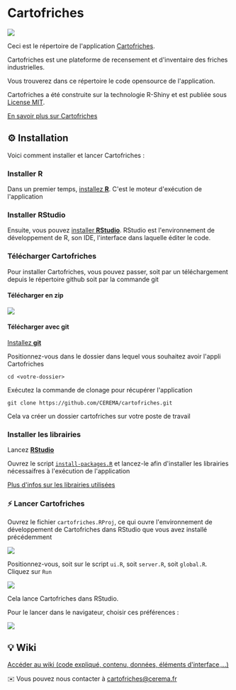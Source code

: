 # Cartofriches

![](https://raw.githubusercontent.com/wiki/CEREMA/cartofriches/images/cartofriches.png)

Ceci est le répertoire de l'application [Cartofriches](cartofriches.cerema.fr).

Cartofriches est une plateforme de recensement et d'inventaire des friches industrielles.

Vous trouverez dans ce répertoire le code opensource de l'application.

Cartofriches a été construite sur la technologie R-Shiny et est publiée sous [License MIT](https://spdx.org/licenses/MIT.html#licenseText).

[En savoir plus sur Cartofriches](https://artificialisation.developpement-durable.gouv.fr/cartofriches)  

## ⚙️ Installation
Voici comment installer et lancer Cartofriches :

### Installer R
Dans un premier temps, [installez **R**](https://cran.r-project.org/bin/windows/base/). C'est le moteur d'exécution de l'application

### Installer RStudio
Ensuite, vous pouvez [installer **RStudio**](https://rstudio.com/products/rstudio/download/). RStudio est l'environnement de développement de R, son IDE, l'interface dans laquelle éditer le code.

### Télécharger Cartofriches
Pour installer Cartofriches, vous pouvez passer, soit par un téléchargement depuis le répertoire github soit par la commande git

#### Télécharger en zip
![](https://raw.githubusercontent.com/wiki/CEREMA/cartofriches/images/install/zip.png)

#### Télécharger avec git

[Installez **git**](https://git-scm.com/downloads)

Positionnez-vous dans le dossier dans lequel vous souhaitez avoir l'appli Cartofriches

	cd <votre-dossier>


Exécutez la commande de clonage pour récupérer l'application


	git clone https://github.com/CEREMA/cartofriches.git

Cela va créer un dossier cartofriches sur votre poste de travail


### Installer les librairies
Lancez [**RStudio**](https://rstudio.com/products/rstudio/download/)

Ouvrez le script [`install-packages.R`](https://github.com/CEREMA/cartofriches/blob/main/shinyapp/install-packages.R) et lancez-le afin d'installer les librairies nécessaifres à l'exécution de l'application

[Plus d'infos sur les librairies utilisées](https://github.com/CEREMA/cartofriches/wiki/Librairies)

### ⚡ Lancer Cartofriches
Ouvrez le fichier `cartofriches.RProj`, ce qui ouvre l'environnement de développement de Cartofriches dans RStudio que vous avez installé précédemment

![](https://raw.githubusercontent.com/wiki/CEREMA/cartofriches/images/install/rproj.png)

Positionnez-vous, soit sur le script `ui.R`, soit `server.R`, soit `global.R`. Cliquez sur `Run`

![](https://raw.githubusercontent.com/wiki/CEREMA/cartofriches/images/install/run.png)

Cela lance Cartofriches dans RStudio.

Pour le lancer dans le navigateur, choisir ces préférences :

![](https://raw.githubusercontent.com/wiki/CEREMA/cartofriches/images/install/prefs.png)

## 💡 Wiki
[Accéder au wiki (code expliqué, contenu, données, éléments d'interface,...)](https://github.com/CEREMA/cartofriches/wiki)

✉️ Vous pouvez nous contacter à [cartofriches@cerema.fr](mailto:cartofriches.cerema.fr)
